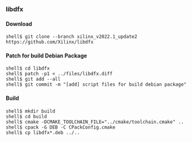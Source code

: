 ### libdfx

#### Download

```console
shell$ git clone --branch xilinx_v2022.1_update2 https://github.com/Xilinx/libdfx
```

#### Patch for build Debian Package

```console
shell$ cd libdfx
shell$ patch -p1 < ../files/libdfx.diff
shell$ git add --all
shell$ git commit -m "[add] script files for build debian package"
```

#### Build

```console
shell$ mkdir build
shell$ cd build
shell$ cmake -DCMAKE_TOOLCHAIN_FILE="../cmake/toolchain.cmake" ..
shell$ cpack -G DEB -C CPackConfig.cmake
shell$ cp libdfx*.deb ../..
```

